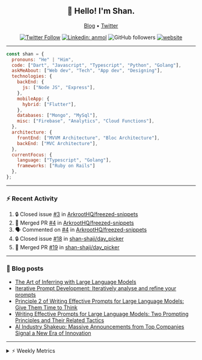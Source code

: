 <h2 align="center">👋 Hello! I'm Shan.</h2>
<p align="center">
  <a href="https://medium.com/feed/@shan-shaji">Blog</a> •
  <a href="https://twitter.com/intent/follow?screen_name=shan__shaji">Twitter</a>
</p>

<p align="center"><a href="https://twitter.com/intent/follow?screen_name=shan__shaji"><img src="https://img.shields.io/twitter/follow/shan__shaji?style=flat" alt="Twitter Follow"></a>
<a href="https://www.linkedin.com/in/shan-shaji/"><img src="https://img.shields.io/badge/shan-shaji?style=flat-square&amp;logo=Linkedin&amp;logoColor=white&amp;link=https://www.linkedin.com/in/shan-shaji/" alt="Linkedin: anmol"></a>
<img src="https://img.shields.io/github/followers/shan-shaji?label=Follow&amp;style=social" alt="GitHub followers">
<a href="http://shan-shaji.github.io/"><img src="https://img.shields.io/badge/Website-46a2f1.svg?&amp;style=flat-square&amp;logo=Google-Chrome&amp;logoColor=white&amp;link=http://shan-shaji.github.io/" alt="website"></a></p>

<hr>

```javascript
const shan = {
  pronouns: "He" | "Him",
  code: ["Dart", "Javascript", "Typescript", "Python", "Golang"],
  askMeAbout: ["Web dev", "Tech", "App dev", "Designing"],
  technologies: {
    backEnd: {
      js: ["Node JS", "Express"],
    },
    mobileApp: {
      hybrid: ["Flutter"],
    },
    databases: ["Mongo", "MySql"],
    misc: ["Firebase", "Analytics", "Cloud Functions"],
  },
  architecture: {
    frontEnd: ["MVVM Architecture", "Bloc Architecture"],
    backEnd: ["MVC Architecture"],
  },
  currentFocus: {
    language: ["Typescript", "Golang"],
    frameworks: ["Ruby on Rails"]
  },
};
```

---

### ⚡ Recent Activity

<!--START_SECTION:activity-->
1. 🔒 Closed issue [#3](https://github.com/ArkrootHQ/freezed-snippets/issues/3) in [ArkrootHQ/freezed-snippets](https://github.com/ArkrootHQ/freezed-snippets)
2. 🎉 Merged PR [#4](https://github.com/ArkrootHQ/freezed-snippets/pull/4) in [ArkrootHQ/freezed-snippets](https://github.com/ArkrootHQ/freezed-snippets)
3. 🗣 Commented on [#4](https://github.com/ArkrootHQ/freezed-snippets/pull/4#issuecomment-1652862625) in [ArkrootHQ/freezed-snippets](https://github.com/ArkrootHQ/freezed-snippets)
4. 🔒 Closed issue [#18](https://github.com/shan-shaji/day_picker/issues/18) in [shan-shaji/day_picker](https://github.com/shan-shaji/day_picker)
5. 🎉 Merged PR [#19](https://github.com/shan-shaji/day_picker/pull/19) in [shan-shaji/day_picker](https://github.com/shan-shaji/day_picker)
<!--END_SECTION:activity-->

---

### 📕 Blog posts

<!-- BLOG-POST-LIST:START -->
- [The Art of Inferring with Large Language Models](https://dev.to/arkroot/the-art-of-inferring-with-large-language-models-243m)
- [Iterative Prompt Development: Iteratively analyse and refine your prompts](https://dev.to/arkroot/iterative-prompt-development-iteratively-analyse-and-refine-your-prompts-3ibl)
- [Principle 2 of Writing Effective Prompts for Large Language Models: Give Them Time to Think](https://dev.to/arkroot/principle-2-of-writing-effective-prompts-for-large-language-models-give-them-time-to-think-25j3)
- [Writing Effective Prompts for Large Language Models: Two Prompting Principles and Their Related Tactics](https://dev.to/arkroot/writing-effective-prompts-for-large-language-models-two-prompting-principles-and-their-related-tactics-151a)
- [AI Industry Shakeup: Massive Announcements from Top Companies Signal a New Era of Innovation](https://dev.to/shanshaji/ai-industry-shakeup-massive-announcements-from-top-companies-signal-a-new-era-of-innovation-pj7)
<!-- BLOG-POST-LIST:END -->

<hr>
<details>
    <summary>⚡ Weekly Metrics</summary>
    <p>
    
<!--START_SECTION:waka-->
![Code Time](http://img.shields.io/badge/Code%20Time-2%2C559%20hrs%2015%20mins-blue)

![Profile Views](http://img.shields.io/badge/Profile%20Views-12-blue)

**🐱 My GitHub Data** 

> 📦 ? Used in GitHub's Storage 
 > 
> 🏆 474 Contributions in the Year 2023
 > 
> 💼 Opted to Hire
 > 
> 📜 141 Public Repositories 
 > 
> 🔑 0 Private Repositories 
 > 
**I'm a Night 🦉** 

```text
🌞 Morning                5306 commits        ███░░░░░░░░░░░░░░░░░░░░░░   12.90 % 
🌆 Daytime                11484 commits       ███████░░░░░░░░░░░░░░░░░░   27.91 % 
🌃 Evening                18161 commits       ███████████░░░░░░░░░░░░░░   44.14 % 
🌙 Night                  6191 commits        ████░░░░░░░░░░░░░░░░░░░░░   15.05 % 
```
📅 **I'm Most Productive on Thursday** 

```text
Monday                   6139 commits        ████░░░░░░░░░░░░░░░░░░░░░   14.92 % 
Tuesday                  6796 commits        ████░░░░░░░░░░░░░░░░░░░░░   16.52 % 
Wednesday                5176 commits        ███░░░░░░░░░░░░░░░░░░░░░░   12.58 % 
Thursday                 8344 commits        █████░░░░░░░░░░░░░░░░░░░░   20.28 % 
Friday                   7336 commits        ████░░░░░░░░░░░░░░░░░░░░░   17.83 % 
Saturday                 3601 commits        ██░░░░░░░░░░░░░░░░░░░░░░░   08.75 % 
Sunday                   3750 commits        ██░░░░░░░░░░░░░░░░░░░░░░░   09.11 % 
```


📊 **This Week I Spent My Time On** 

```text
🕑︎ Time Zone: Asia/Kolkata

💬 Programming Languages: 
Dart                     37 hrs 59 mins      █████████████████░░░░░░░░   69.95 % 
Bash                     3 hrs 13 mins       █░░░░░░░░░░░░░░░░░░░░░░░░   05.93 % 
Kotlin                   2 hrs 46 mins       █░░░░░░░░░░░░░░░░░░░░░░░░   05.11 % 
JSON                     2 hrs 28 mins       █░░░░░░░░░░░░░░░░░░░░░░░░   04.56 % 
TypeScript               2 hrs 13 mins       █░░░░░░░░░░░░░░░░░░░░░░░░   04.09 % 

🔥 Editors: 
Android Studio           50 hrs 19 mins      ███████████████████████░░   92.68 % 
VS Code                  3 hrs 58 mins       ██░░░░░░░░░░░░░░░░░░░░░░░   07.32 % 

🐱‍💻 Projects: 
turbo-flutter            45 hrs 21 mins      █████████████████████░░░░   83.52 % 
flutter_web_auth_2       3 hrs 46 mins       ██░░░░░░░░░░░░░░░░░░░░░░░   06.97 % 
homeday-functions        3 hrs 20 mins       ██░░░░░░░░░░░░░░░░░░░░░░░   06.17 % 
dial_contacts            42 mins             ░░░░░░░░░░░░░░░░░░░░░░░░░   01.31 % 
easy_localization        32 mins             ░░░░░░░░░░░░░░░░░░░░░░░░░   01.00 % 

💻 Operating System: 
Mac                      54 hrs 18 mins      █████████████████████████   100.00 % 
```

**I Mostly Code in Dart** 

```text
Dart                     54 repos            ████████████░░░░░░░░░░░░░   46.15 % 
TypeScript               5 repos             █░░░░░░░░░░░░░░░░░░░░░░░░   04.27 % 
Python                   5 repos             █░░░░░░░░░░░░░░░░░░░░░░░░   04.27 % 
Ruby                     3 repos             █░░░░░░░░░░░░░░░░░░░░░░░░   02.56 % 
Shell                    1 repo              ░░░░░░░░░░░░░░░░░░░░░░░░░   00.85 % 
```




 Last Updated on 09/08/2023 18:53:41 UTC
<!--END_SECTION:waka-->

</p>
 </details>
